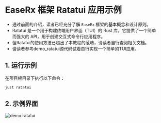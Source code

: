 # EaseRx 框架 Ratatui 应用示例

- 通过前面的介绍，读者已经充分了解 `EaseRx` 框架的基本概念和设计原则。
- Ratatui 是一个用于构建终端用户界面（TUI）的 Rust 库，它提供了一个简单而强大的 API，用于创建交互式命令行应用程序。
- 但Ratatui的使用方法已超出了本教程的范畴，请读者自行查阅相关文档。
- 请读者参考demo_ratatui源代码试着自行实现一个简单的TUI应用。

## 1\. 运行示例
在项目根目录下执行以下命令：
```bash
just ratatui
```

## 2\. 示例界面
<img src="/_images/demo_ratatui.png" alt="demo ratatui" class="half-width-img">

